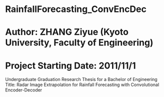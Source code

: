 # RainfallForecasting_ConvEncDec
# Author: ZHANG Ziyue (Kyoto University, Faculty of Engineering)
# Project Starting Date: 2011/11/1

Undergraduate Graduation Research Thesis for a Bachelor of Engineering
Title: Radar Image Extrapolation for Rainfall Forecasting with Convolutional Encoder-Decoder

